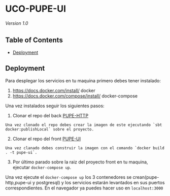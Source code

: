 # UCO-PUPE-UI
###### Version 1.0

## Table of Contents

* [Deployment](#deployment)

## Deployment
Para desplegar los servicios en tu maquina primero debes tener instalado:
  1. https://docs.docker.com/install/  docker
  2. https://docs.docker.com/compose/install/ docker-compose
  
Una vez instalados seguir los siguientes pasos:
  1. Clonar el repo del back [PUPE-HTTP](https://github.com/johncastano/uco-pupe)
  
    Una vez clonado el repo debes crear la imagen de este ejecutando `sbt docker:publishLocal` sobre el proyecto.
  2. Clonar el repo del front [PUPE-UI](https://github.com/restrepo86/PoyectoGradoUI)
  
    Una vez clanado debes construir la imagen con el comando `docker build . -t pupe-ui`.
  3. Por último parado sobre la raiz del proyecto front en tu maquina, ejecutar `docker-compose up`.

Una vez ejecute el `docker-compose up` los 3 contenedores se crean(pupe-http,pupe-ui y postgresql) y los servicios estarán levantados en sus puertos correspondientes. En el navegador ya puedes hacer uso en `localhost:3000`

